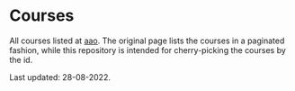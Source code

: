 # Courses

All courses listed at [aao]. The original page lists the courses in a paginated fashion, while this repository is intended for cherry-picking the courses by the id.

Last updated: 28-08-2022.

[aao]: http://www.aao.hcmut.edu.vn/index.php?route=catalog/chuongtrinhdaotao